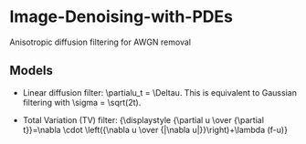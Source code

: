 # Image-Denoising-with-PDEs
Anisotropic diffusion filtering for AWGN removal

## Models
  
  - Linear diffusion filter: \partialu_t = \Deltau. This is equivalent to Gaussian filtering with \sigma = \sqrt(2t).
  
  - Total Variation (TV) filter: {\displaystyle {\partial u \over {\partial t}}=\nabla \cdot \left({\nabla u \over {\|\nabla u\|}}\right)+\lambda (f-u)}
